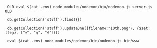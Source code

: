      OLD eval $(cat .env) node_modules/nodemon/bin/nodemon.js server.js OLD

     db.getCollection('stuff').find({})

     db.getCollection('stuff').updateOne({filename:"10th.png"}, {$set: {tags: ["a", "q", "d"]}})

     eval $(cat .env) node_modules/nodemon/bin/nodemon.js bin/www
